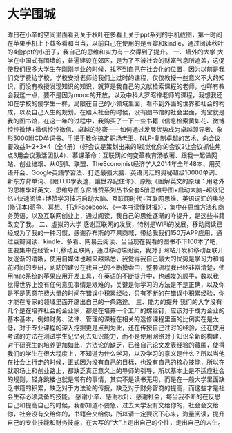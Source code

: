 # 大学围城

昨日在小辛的空间里面看到关于秋叶在多看上关于ppt系列的手机截图，第一时间在苹果手机上下载多看和当当，以前自己在使用的是豆瓣和kindle，通过阅读秋叶的4套ppt的小册子，我自己的思维和实力有一次得到了提升。
一、墙外的大学
大学在中国式有围墙的，普遍建设在郊区，是为了不被社会的财富气息所遮盖，这促使我们很多大学生在刚刚毕业的时候，找不到自己在社会化的位置，因为以前是我们交学费给学校，学校安排老师给我们上过时的课程，仅仅教授一些意义不大的知识，而没有教授发现知识的知识，就算是我自己的文献检索课程的老师，也咩有教会我这一点，要不是因为mooc的开放，以及中科大罗昭锋老师的课程，我想我还如在学校的傻学生一样，局限在自己的小领域里面，看不到外面的世界和社会的构成，以及自己人生的规划。在踏入社会的时候，没有图书馆的社会里面，淘宝就是我的图书馆，在这一年的过程中，我购买了一下一些书籍（信息检索黄如花、微博控控微博+微信控控微信、卓越的秘密——如何通过发展优势成为卓越领导者、象形5000附CD单词书、手把手教你搞定职场老王、NLP-复制卓越的艺术、向会议要效益1+2+3+4（全4册）（好会议是策划出来的1视觉化你的会议2让会议抓住焦点3用会议激活团队4）、慕课革命：互联网如何变革教育汤敏著、跟我一起做网站、创业维艰、从0到1、联盟、TheEconomist经济学人2014年全年48本、用英语开会、Google英語學習法、打造最强大脑、英语词汇的奥秘超级10000单词、新东方背单词、《跟TED學表達，讓世界記住你》、原版《圖解英文的原理：用老外的思維學好英文、思维导图东尼博赞系列丛书全套5册思维导图+启动大脑+超级记忆+快速阅读+博赞学习技巧启动大脑、互联网时代+互联网思维、英语词汇的奥秘(修订本)蒋争、冥想、打造Facebook、《一本书读懂财报》），集中在思维方法和商务英语，以及互联网创业上，通过阅读，我自己的思维逐渐的咋提升，是这些书籍改变了我。
二、虚拟的大学
感谢互联网的发展，特别是WiFi的发展，移动阅读已经成为了我的一种习惯，感谢乔布斯的苹果商城，带给我我们150万APP应用，通过豆瓣阅读、kindle、多看、网易云阅读、当当现在我看的图书不下100本了吧，主要集中在经管+IT,移动互联网，通过移动端阅读，我对于网站开发和移动互联开发逐渐的清晰，使用自媒体也越来越熟悉，我觉得我自己最大的优势是学习力和肯花时间的专研，网站的建设在我自己的不断摸索中，整套流程我已经非常清楚，使用mac系统的苹果应用开发工具，在英语的不断提升中，也越发的顺手，数以我觉得世界上没有任何意见事情是艰难的，关键是你学习的方法是不是正确，以及你是不是愿意花费大量的时间在错误中积累经验，只有不断的在错误中积累经验，你才能在专家的领域里面开辟出自己的一条路途。
三、能力的提升
我们的大学没有几个是在培养社会的企业家，都是在培养一个工厂的螺丝钉，应该对于成为企业的基本基本，例如财务、法律、管理的课程在相关的选修课程里面的比例实在是太低，对于专业课程的深入挖掘更是点到为此，还在传授自己过时的经验，还在使用考试的方法在测试学生记忆死去知识能力，而不是使用网络对于知识全新的构建，对于研究生的培养更加如此，方法论的缺乏，已经自己论文发表经验的藏匿，使得我们的学生在很大程度上，不知道为什么学习，以及学习的意义是什么？所以当他在社会上行走的时候，正式因为没有自己的目标，也没有自己的核心技能，所以在就职场上和创业路上，都缺乏真正意义上的导师的引导，所以基本上是不适应社会的规则，轻身跳楼也就是常有的事情，其实不是读书无用，而是在一般大学里面缺乏书籍的积累，缺乏对于方法论的传授，缺乏对于财务智商的提高，而这些才是社会生存必须具备的技能。
感谢小辛、感谢秋叶、感谢社会，每当我不断的在反思自己和提高自己的时候，我都知道不要急，过去大学没有交给你的，社会会交给你，社会没有交给你的，书籍会交给你，所以请一定要沉下心来，海量阅读，提升自己的专业技能和财务技能，在大写的“大”上走出自己的个性，走出自己的人生。
